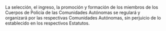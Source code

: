 La selección, el ingreso, la promoción y formación de los miembros de los Cuerpos de Policía de las Comunidades Autónomas se regulará y organizará por las respectivas Comunidades Autónomas, sin perjuicio de lo establecido en los respectivos Estatutos.